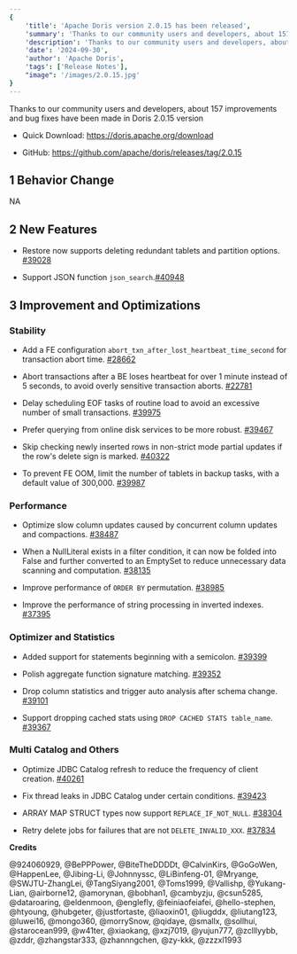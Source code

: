 ```yaml
---
{
    'title': 'Apache Doris version 2.0.15 has been released',
    'summary': 'Thanks to our community users and developers, about 157 improvements and bug fixes have been made in Doris 2.0.15 version',
    'description': 'Thanks to our community users and developers, about 157 improvements and bug fixes have been made in Doris 2.0.15 version',
    'date': '2024-09-30',
    'author': 'Apache Doris',
    'tags': ['Release Notes'],
    "image": '/images/2.0.15.jpg'
}
---
```


<!--
Licensed to the Apache Software Foundation (ASF) under one
or more contributor license agreements.  See the NOTICE file
distributed with this work for additional information
regarding copyright ownership.  The ASF licenses this file
to you under the Apache License, Version 2.0 (the
"License"); you may not use this file except in compliance
with the License.  You may obtain a copy of the License at
  http://www.apache.org/licenses/LICENSE-2.0
Unless required by applicable law or agreed to in writing,
software distributed under the License is distributed on an
"AS IS" BASIS, WITHOUT WARRANTIES OR CONDITIONS OF ANY
KIND, either express or implied.  See the License for the
specific language governing permissions and limitations
under the License.
-->

Thanks to our community users and developers, about 157 improvements and bug fixes have been made in Doris 2.0.15 version

- Quick Download: https://doris.apache.org/download

- GitHub: https://github.com/apache/doris/releases/tag/2.0.15 

## 1 Behavior Change

NA

## 2 New Features

- Restore now supports deleting redundant tablets and partition options. [#39028](https://github.com/apache/doris/pull/39028)

- Support JSON function `json_search`.[#40948](https://github.com/apache/doris/pull/40948)

## 3 Improvement and Optimizations

### Stability

- Add a FE configuration `abort_txn_after_lost_heartbeat_time_second` for transaction abort time. [#28662](https://github.com/apache/doris/pull/28662)

- Abort transactions after a BE loses heartbeat for over 1 minute instead of 5 seconds, to avoid overly sensitive transaction aborts. [#22781](https://github.com/apache/doris/pull/22781)

- Delay scheduling EOF tasks of routine load to avoid an excessive number of small transactions. [#39975](https://github.com/apache/doris/pull/39975)

- Prefer querying from online disk services to be more robust. [#39467](https://github.com/apache/doris/pull/39467)

- Skip checking newly inserted rows in non-strict mode partial updates if the row's delete sign is marked. [#40322](https://github.com/apache/doris/pull/40322)

- To prevent FE OOM, limit the number of tablets in backup tasks, with a default value of 300,000. [#39987](https://github.com/apache/doris/pull/39987)

### Performance

- Optimize slow column updates caused by concurrent column updates and compactions. [#38487](https://github.com/apache/doris/pull/38487)

- When a NullLiteral exists in a filter condition, it can now be folded into False and further converted to an EmptySet to reduce unnecessary data scanning and computation. [#38135](https://github.com/apache/doris/pull/38135)

- Improve performance of `ORDER BY` permutation. [#38985](https://github.com/apache/doris/pull/38985)

- Improve the performance of string processing in inverted indexes. [#37395](https://github.com/apache/doris/pull/37395)

### Optimizer and Statistics

- Added support for statements beginning with a semicolon. [#39399](https://github.com/apache/doris/pull/39399)

- Polish aggregate function signature matching. [#39352](https://github.com/apache/doris/pull/39352)

- Drop column statistics and trigger auto analysis after schema change. [#39101](https://github.com/apache/doris/pull/39101)

- Support dropping cached stats using `DROP CACHED STATS table_name`. [#39367](https://github.com/apache/doris/pull/39367)

### Multi Catalog and Others

- Optimize JDBC Catalog refresh to reduce the frequency of client creation. [#40261](https://github.com/apache/doris/pull/40261)

- Fix thread leaks in JDBC Catalog under certain conditions. [#39423](https://github.com/apache/doris/pull/39423)

- ARRAY MAP STRUCT types now support `REPLACE_IF_NOT_NULL`. [#38304](https://github.com/apache/doris/pull/38304)

- Retry delete jobs for failures that are not `DELETE_INVALID_XXX`. [#37834](https://github.com/apache/doris/pull/37834)

**Credits**

@924060929, @BePPPower, @BiteTheDDDDt, @CalvinKirs, @GoGoWen, @HappenLee, @Jibing-Li, @Johnnyssc, @LiBinfeng-01, @Mryange, @SWJTU-ZhangLei, @TangSiyang2001, @Toms1999, @Vallishp, @Yukang-Lian, @airborne12, @amorynan, @bobhan1, @cambyzju, @csun5285, @dataroaring, @eldenmoon, @englefly, @feiniaofeiafei, @hello-stephen, @htyoung, @hubgeter, @justfortaste, @liaoxin01, @liugddx, @liutang123, @luwei16, @mongo360, @morrySnow, @qidaye, @smallx, @sollhui, @starocean999, @w41ter, @xiaokang, @xzj7019, @yujun777, @zclllyybb, @zddr, @zhangstar333, @zhannngchen, @zy-kkk, @zzzxl1993